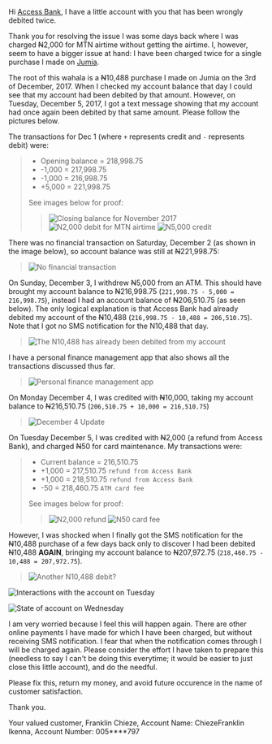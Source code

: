 Hi [Access Bank](http://www.accessbankplc.com/), I have a little account with you that has been wrongly debited twice.

Thank you for resolving the issue I was some days back where I was charged <strike>N</strike>2,000 for MTN airtime without getting the airtime. I, however, seem to have a bigger issue at hand: I have been charged twice for a single purchase I made on [Jumia](https://www.jumia.com.ng/).

The root of this wahala is a <strike>N</strike>10,488 purchase I made on Jumia on the 3rd of December, 2017. When I checked my account balance that day I could see that my account had been debited by that amount. However, on Tuesday, December 5, 2017, I got a text message showing that my account had once again been debited by that same amount. Please follow the pictures below.

The transactions for Dec 1 (where `+` represents credit and `-` represents debit) were:
> * Opening balance = 218,998.75
> * -1,000 = 217,998.75
> * -1,000 = 216,998.75
> * +5,000 = 221,998.75
>
> See images below for proof:
>> ![Closing balance for November 2017](https://s3.us-east-2.amazonaws.com/franklin-chieze/Screenshot_20171205-233014.png "I entered December 2017 with N218,998.75 in this account")
>> ![N2,000 debit for MTN airtime](https://s3.us-east-2.amazonaws.com/franklin-chieze/Screenshot_20171205-233035.png "N2,000 debit for MTN airtime")
>> ![N5,000 credit](https://s3.us-east-2.amazonaws.com/franklin-chieze/Screenshot_20171205-233048.png "N5,000 credit")

There was no financial transaction on Saturday, December 2 (as shown in the image below), so account balance was still at <strike>N</strike>221,998.75:
> ![No financial transaction](https://s3.us-east-2.amazonaws.com/franklin-chieze/Screenshot_20171205-233125.png)

On Sunday, December 3, I withdrew <strike>N</strike>5,000 from an ATM. This should have brought my account balance to <strike>N</strike>216,998.75 (`221,998.75 - 5,000 = 216,998.75`), instead I had an account balance of <strike>N</strike>206,510.75 (as seen below). The only logical explanation is that Access Bank had already debited my account of the <strike>N</strike>10,488 (`216,998.75 - 10,488 = 206,510.75`). Note that I got no SMS notification for the N10,488 that day.
> ![The N10,488 has already been debited from my account](https://s3.us-east-2.amazonaws.com/franklin-chieze/Screenshot_20171205-233204.png "The N10,488 has already been debited from my account")

I have a personal finance management app that also shows all the transactions discussed thus far.
> ![Personal finance management app](https://s3.us-east-2.amazonaws.com/franklin-chieze/Screenshot_20171205-234403.png "The N10,488 has already been debited from my account")

On Monday December 4, I was credited with <strike>N</strike>10,000, taking my account balance to <strike>N</strike>216,510.75 (`206,510.75 + 10,000 = 216,510.75`)
> ![December 4 Update](https://s3.us-east-2.amazonaws.com/franklin-chieze/Screenshot_20171205-233720.png " N10,000 credit")

On Tuesday December 5, I was credited with <strike>N</strike>2,000 (a refund from Access Bank), and charged <strike>N</strike>50 for card maintenance. My transactions were:
> * Current balance = 216,510.75
> * +1,000 = 217,510.75 `refund from Access Bank`
> * +1,000 = 218,510.75 `refund from Access Bank`
> * -50 = 218,460.75 `ATM card fee`
>
> See images below for proof:
>> ![N2,000 refund](https://s3.us-east-2.amazonaws.com/franklin-chieze/Screenshot_20171205-233929.png "Thanks for refunding this; I trust you can also come through this time")
>> ![N50 card fee](https://s3.us-east-2.amazonaws.com/franklin-chieze/Screenshot_20171205-234037.png)

However, I was shocked when I finally got the SMS notification for the <strike>N</strike>10,488 purchase of a few
days back only to discover I had been debited <strike>N</strike>10,488 **AGAIN**, bringing my account balance to
<strike>N</strike>207,972.75 (`218,460.75 - 10,488 = 207,972.75`).
> ![Another N10,488 debit?](https://s3.us-east-2.amazonaws.com/franklin-chieze/Screenshot_20171205-234159.png)

![Interactions with the account on Tuesday](https://s3.us-east-2.amazonaws.com/franklin-chieze/Screenshot_20171205-234438.png "I had only 2 valid interactions with that account on Tuesday, December 5")

![State of account on Wednesday](https://s3.us-east-2.amazonaws.com/franklin-chieze/Screenshot_20171206-075622.png "As at the morning of Wednesday, December 6 the issue had still not been resolved")

I am very worried because I feel this will happen again. There are other online payments I have made for which I
have been charged, but without receiving SMS notification. I fear that when the notification comes through I will
be charged again. Please consider the effort I have taken to prepare this (needless to say I can't be doing this everytime; it would be easier to just close this little account), and do the needful.

Please fix this, return my money, and avoid future occurence in the name of customer satisfaction.

Thank you.

Your valued customer,
Franklin Chieze,
Account Name: ChiezeFranklin Ikenna,
Account Number: 005****797
